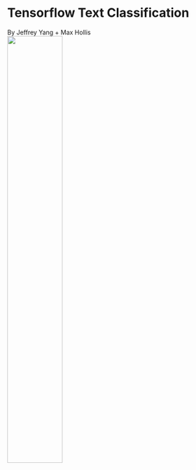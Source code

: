 # Tensorflow Text Classification
<div> By Jeffrey Yang + Max Hollis </div>
<img align="middle" height = "50%" width = "50%" src="https://cdn-images-1.medium.com/max/1200/1*37N7BHNaEsXPaerNQ8wBdA.png">
